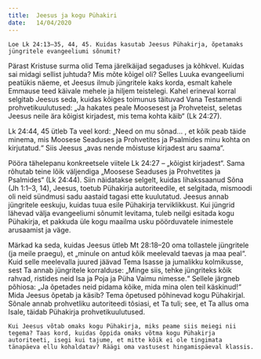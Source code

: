 ```yaml
---
title:  Jeesus ja kogu Pühakiri
date:   14/04/2020
---
```


`Loe Lk 24:13–35, 44, 45. Kuidas kasutab Jeesus Pühakirja, õpetamaks jüngritele evangeeliumi sõnumit?`

Pärast Kristuse surma olid Tema järelkäijad segaduses ja kõhkvel. Kuidas sai midagi sellist juhtuda? Mis mõte kõigel oli? Selles Luuka evangeeliumi peatükis näeme, et Jeesus ilmub jüngritele kaks korda, esmalt kahele Emmause teed käivale mehele ja hiljem teistelegi. Kahel erineval korral selgitab Jeesus seda, kuidas kõiges toimunus täituvad Vana Testamendi prohvetikuulutused: „Ja hakates peale Moosesest ja Prohveteist, seletas Jeesus neile ära kõigist kirjadest, mis tema kohta käib“ (Lk 24:27).

Lk 24:44, 45 ütleb Ta veel kord: „Need on mu sõnad… , et kõik peab täide minema, mis Moosese Seaduses ja Prohvetites ja Psalmides minu kohta on kirjutatud.“ Siis Jeesus „avas nende mõistuse kirjadest aru saama“.

Pööra tähelepanu konkreetsele viitele Lk 24:27 – „kõigist kirjadest“. Sama rõhutab teine lõik väljendiga „Moosese Seaduses ja Prohvetites ja Psalmides“ (Lk 24:44). Siin näidatakse selgelt, kuidas lihakssaanud Sõna (Jh 1:1–3, 14), Jeesus, toetub Pühakirja autoriteedile, et selgitada, mismoodi oli neid sündmusi sadu aastaid tagasi ette kuulutatud. Jeesus annab jüngritele eeskuju, kuidas tuua esile Pühakirja terviklikkust. Kui jüngrid lähevad välja evangeeliumi sõnumit levitama, tuleb neilgi esitada kogu Pühakirja, et pakkuda üle kogu maailma usku pöörduvatele inimestele arusaamist ja väge.

Märkad ka seda, kuidas Jeesus ütleb Mt 28:18–20 oma tollastele jüngritele (ja meile praegu), et „minule on antud kõik meelevald taevas ja maa peal“. Kuid selle meelevalla juured jäävad Tema Isasse ja jumalikku kolmikusse, sest Ta annab jüngritele korralduse: „Minge siis, tehke jüngriteks kõik rahvad, ristides neid Isa ja Poja ja Püha Vaimu nimesse.“ Sellele järgneb põhiosa: „Ja õpetades neid pidama kõike, mida mina olen teil käskinud!“ Mida Jeesus õpetab ja käsib? Tema õpetused põhinevad kogu Pühakirjal. Sõnale annab prohvetliku autoriteedi tõsiasi, et Ta tuli; see, et Ta allus oma Isale, täidab Pühakirja prohvetikuulutused.

`Kui Jeesus võtab omaks kogu Pühakirja, miks peame siis meiegi nii tegema? Taas kord, kuidas õppida omaks võtma kogu Pühakirja autoriteeti, isegi kui tajume, et mitte kõik ei ole tingimata tänapäeva ellu kohaldatav? Räägi oma vastusest hingamispäeval klassis.`
